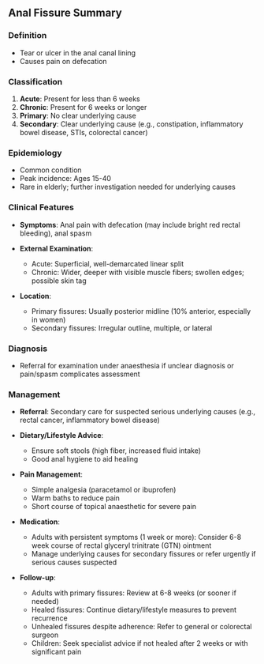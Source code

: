 ## Anal Fissure Summary

### Definition
- Tear or ulcer in the anal canal lining
- Causes pain on defecation

### Classification
1. **Acute**: Present for less than 6 weeks
2. **Chronic**: Present for 6 weeks or longer
3. **Primary**: No clear underlying cause
4. **Secondary**: Clear underlying cause (e.g., constipation, inflammatory bowel disease, STIs, colorectal cancer)

### Epidemiology
- Common condition
- Peak incidence: Ages 15-40
- Rare in elderly; further investigation needed for underlying causes

### Clinical Features
- **Symptoms**: Anal pain with defecation (may include bright red rectal bleeding), anal spasm
- **External Examination**:
  - Acute: Superficial, well-demarcated linear split
  - Chronic: Wider, deeper with visible muscle fibers; swollen edges; possible skin tag

- **Location**:
  - Primary fissures: Usually posterior midline (10% anterior, especially in women)
  - Secondary fissures: Irregular outline, multiple, or lateral

### Diagnosis
- Referral for examination under anaesthesia if unclear diagnosis or pain/spasm complicates assessment

### Management
- **Referral**: Secondary care for suspected serious underlying causes (e.g., rectal cancer, inflammatory bowel disease)
- **Dietary/Lifestyle Advice**: 
  - Ensure soft stools (high fiber, increased fluid intake)
  - Good anal hygiene to aid healing
- **Pain Management**:
  - Simple analgesia (paracetamol or ibuprofen)
  - Warm baths to reduce pain
  - Short course of topical anaesthetic for severe pain

- **Medication**:
  - Adults with persistent symptoms (1 week or more): Consider 6-8 week course of rectal glyceryl trinitrate (GTN) ointment
  - Manage underlying causes for secondary fissures or refer urgently if serious causes suspected

- **Follow-up**:
  - Adults with primary fissures: Review at 6-8 weeks (or sooner if needed)
  - Healed fissures: Continue dietary/lifestyle measures to prevent recurrence
  - Unhealed fissures despite adherence: Refer to general or colorectal surgeon
  - Children: Seek specialist advice if not healed after 2 weeks or with significant pain